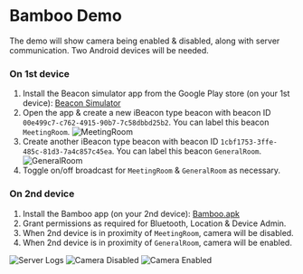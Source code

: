# Bamboo Demo

The demo will show camera being enabled & disabled, along with server communication. Two Android devices will be needed.

### On 1st device

1. Install the Beacon simulator app from the Google Play store (on your 1st device): [Beacon Simulator](https://play.google.com/store/apps/details?id=net.alea.beaconsimulator)
2. Open the app & create a new iBeacon type beacon with beacon ID `00e499c7-c762-4915-90b7-7c58dbbd25b2`. You can label this beacon `MeetingRoom`.
![MeetingRoom](./MeetingRoom.png)
3. Create another iBeacon type beacon with beacon ID `1cbf1753-3ffe-485c-81d3-7a4c857c45ea`. You can label this beacon `GeneralRoom`.
![GeneralRoom](./GeneralRoom.png)
4. Toggle on/off broadcast for `MeetingRoom` & `GeneralRoom` as necessary.

### On 2nd device

1. Install the Bamboo app (on your 2nd device): [Bamboo.apk](./Bamboo.apk)
2. Grant permissions as required for Bluetooth, Location & Device Admin.
3. When 2nd device is in proximity of `MeetingRoom`, camera will be disabled.
4. When 2nd device is in proximity of `GeneralRoom`, camera will be enabled.

![Server Logs](./ServerLogs.png)
![Camera Disabled](./CameraDisabled.png)
![Camera Enabled](./CameraEnabled.png)